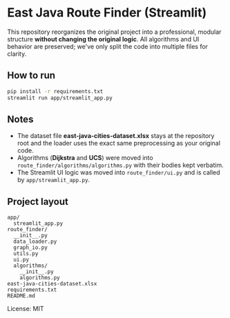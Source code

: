# East Java Route Finder (Streamlit)

This repository reorganizes the original project into a professional, modular structure **without changing the original logic**. 
All algorithms and UI behavior are preserved; we've only split the code into multiple files for clarity.

## How to run

```bash
pip install -r requirements.txt
streamlit run app/streamlit_app.py
```

## Notes
- The dataset file **east-java-cities-dataset.xlsx** stays at the repository root and the loader uses the exact same preprocessing as your original code.
- Algorithms (**Dijkstra** and **UCS**) were moved into `route_finder/algorithms/algorithms.py` with their bodies kept verbatim.
- The Streamlit UI logic was moved into `route_finder/ui.py` and is called by `app/streamlit_app.py`.

## Project layout
```
app/
  streamlit_app.py
route_finder/
  __init__.py
  data_loader.py
  graph_io.py
  utils.py
  ui.py
  algorithms/
    __init__.py
    algorithms.py
east-java-cities-dataset.xlsx
requirements.txt
README.md
```

License: MIT

